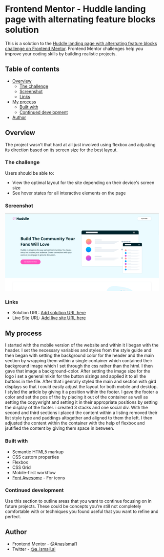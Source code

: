 # Frontend Mentor - Huddle landing page with alternating feature blocks solution

This is a solution to the [Huddle landing page with alternating feature blocks challenge on Frontend Mentor](https://www.frontendmentor.io/challenges/huddle-landing-page-with-alternating-feature-blocks-5ca5f5981e82137ec91a5100). Frontend Mentor challenges help you improve your coding skills by building realistic projects. 

## Table of contents

- [Overview](#overview)
  - [The challenge](#the-challenge)
  - [Screenshot](#screenshot)
  - [Links](#links)
- [My process](#my-process)
  - [Built with](#built-with)
  - [Continued development](#continued-development)
- [Author](#author)

## Overview 

The project wasn't that hard at all just involved using flexbox and adjusting its direction based on its screen size for the best layout.

### The challenge

Users should be able to:

- View the optimal layout for the site depending on their device's screen size
- See hover states for all interactive elements on the page

### Screenshot

![](./screenshot.png)

### Links

- Solution URL: [Add solution URL here](https://your-solution-url.com)
- Live Site URL: [Add live site URL here](https://your-live-site-url.com)

## My process


I started with the mobile version of the website and within it I began with the header. I set the necessary variables and styles from the style guide and then began with setting the background color for the header and the main section by wrapping them within a single container which contained their background image which I set through the css rather than the html. I then gave that image a background-color. After setting the image size for the logo i set a general mixin for the button sizings and applied it to all the buttons in the file. After that i genrally styled the main and section with gird displays so that i could easily adjust the layout for both mobile and desktop. I styled the article by giving it a position within the footer. I gave the footer a color and set the pos of the by placing it out of the container as well as setting the copywright and setting it in their appropriate positions by setting the display of the footer. i created 3 stacks and one social div. With the second and third sections i placed the content within a listing removed their list style type and paddings altogether and aligned to them the left. I then adjusted the content within the container with the help of flexbox and jsutified the content by giving them space in between. 


### Built with

- Semantic HTML5 markup
- CSS custom properties
- Flexbox
- CSS Grid
- Mobile-first workflow
- [Font Awesome](https://fontawesome.com/) - For icons

### Continued development

Use this section to outline areas that you want to continue focusing on in future projects. These could be concepts you're still not completely comfortable with or techniques you found useful that you want to refine and perfect.

## Author

- Frontend Mentor - [@AnasIsmai1](https://www.frontendmentor.io/profile/AnasIsmai1)
- Twitter - [@a_ismail.ai](https://www.instagram.com/a_ismail.ai)

